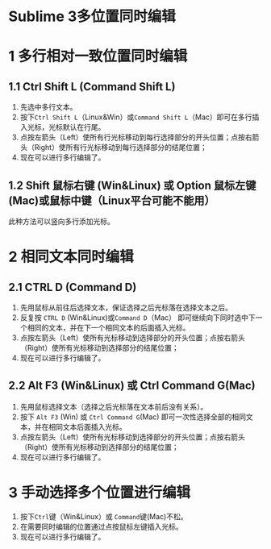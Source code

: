 # Sublime 3多位置同时编辑

# 1 多行相对一致位置同时编辑
## 1.1 Ctrl Shift L (Command Shift L)

1. 先选中多行文本。
1. 按下`Ctrl Shift L`（Linux&Win）或`Command Shift L`（Mac）即可在多行插入光标，光标默认在行尾。
1. 点按左箭头（Left）使所有行光标移动到每行选择部分的开头位置；点按右箭头（Right）使所有行光标移动到每行选择部分的结尾位置；
1. 现在可以进行多行编辑了。

## 1.2 Shift 鼠标右键 (Win&Linux) 或 Option 鼠标左键 (Mac)或鼠标中键（Linux平台可能不能用）
此种方法可以竖向多行添加光标。

# 2 相同文本同时编辑
## 2.1 CTRL D (Command D)

1. 先用鼠标从前往后选择文本，保证选择之后光标落在选择文本之后。
1. 反复按 `CTRL D` (Win&Linux)或`Command D`（Mac） 即可继续向下同时选中下一个相同的文本，并在下一个相同文本的后面插入光标。
1. 点按左箭头（Left）使所有光标移动到选择部分的开头位置；点按右箭头（Right）使所有光标移动到选择部分的结尾位置；
1. 现在可以进行多行编辑了。

## 2.2 Alt F3 (Win&Linux) 或 Ctrl Command G(Mac)

1. 先用鼠标选择文本（选择之后光标落在文本前后没有关系）。
1. 按下 `Alt F3` (Win) 或 `Ctrl Command G`(Mac) 即可一次性选择全部的相同文本，并在相同文本后面插入光标。
1. 点按左箭头（Left）使所有光标移动到选择部分的开头位置；点按右箭头（Right）使所有光标移动到选择部分的结尾位置；
1. 现在可以进行多行编辑了。

# 3 手动选择多个位置进行编辑

1. 按下`Ctrl`键（Win&Linux）或 `Command`键(Mac)不松。
1. 在需要同时编辑的位置通过点按鼠标左键插入光标。
1. 现在可以进行多行编辑了。


